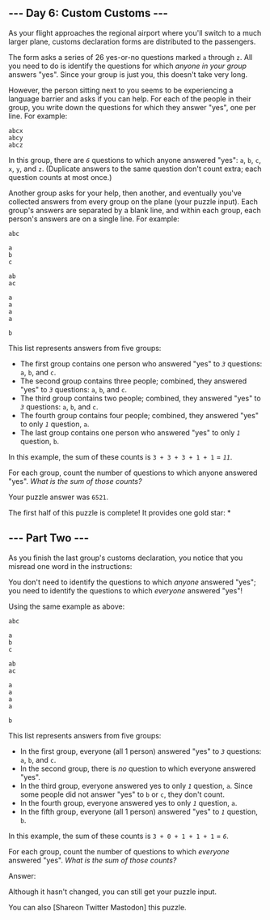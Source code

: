 ## \--- Day 6: Custom Customs ---

As your flight approaches the regional airport where you'll switch to a much
larger plane, customs declaration forms are distributed to the passengers.

The form asks a series of 26 yes-or-no questions marked `a` through `z`. All
you need to do is identify the questions for which _anyone in your group_
answers "yes". Since your group is just you, this doesn't take very long.

However, the person sitting next to you seems to be experiencing a language
barrier and asks if you can help. For each of the people in their group, you
write down the questions for which they answer "yes", one per line. For
example:

    
    
    abcx
    abcy
    abcz
    

In this group, there are _`6`_ questions to which anyone answered "yes": `a`,
`b`, `c`, `x`, `y`, and `z`. (Duplicate answers to the same question don't
count extra; each question counts at most once.)

Another group asks for your help, then another, and eventually you've
collected answers from every group on the plane (your puzzle input). Each
group's answers are separated by a blank line, and within each group, each
person's answers are on a single line. For example:

    
    
    abc
    
    a
    b
    c
    
    ab
    ac
    
    a
    a
    a
    a
    
    b
    

This list represents answers from five groups:

  * The first group contains one person who answered "yes" to _`3`_ questions: `a`, `b`, and `c`.
  * The second group contains three people; combined, they answered "yes" to _`3`_ questions: `a`, `b`, and `c`.
  * The third group contains two people; combined, they answered "yes" to _`3`_ questions: `a`, `b`, and `c`.
  * The fourth group contains four people; combined, they answered "yes" to only _`1`_ question, `a`.
  * The last group contains one person who answered "yes" to only _`1`_ question, `b`.

In this example, the sum of these counts is `3 + 3 + 3 + 1 + 1` = _`11`_.

For each group, count the number of questions to which anyone answered "yes".
_What is the sum of those counts?_

Your puzzle answer was `6521`.

The first half of this puzzle is complete! It provides one gold star: *

## \--- Part Two ---

As you finish the last group's customs declaration, you notice that you
misread one word in the instructions:

You don't need to identify the questions to which _anyone_ answered "yes"; you
need to identify the questions to which _everyone_ answered "yes"!

Using the same example as above:

    
    
    abc
    
    a
    b
    c
    
    ab
    ac
    
    a
    a
    a
    a
    
    b
    

This list represents answers from five groups:

  * In the first group, everyone (all 1 person) answered "yes" to _`3`_ questions: `a`, `b`, and `c`.
  * In the second group, there is _no_ question to which everyone answered "yes".
  * In the third group, everyone answered yes to only _`1`_ question, `a`. Since some people did not answer "yes" to `b` or `c`, they don't count.
  * In the fourth group, everyone answered yes to only _`1`_ question, `a`.
  * In the fifth group, everyone (all 1 person) answered "yes" to _`1`_ question, `b`.

In this example, the sum of these counts is `3 + 0 + 1 + 1 + 1` = _`6`_.

For each group, count the number of questions to which _everyone_ answered
"yes". _What is the sum of those counts?_

Answer:

Although it hasn't changed, you can still get your puzzle input.

You can also [Shareon Twitter Mastodon] this puzzle.

